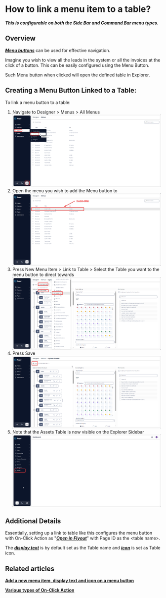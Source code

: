 # How to link a menu item to a table?

***This is configurable on both the [Side Bar](https://docs.rapidplatform.com/books/glossary/page/sidebar) and [Command Bar](https://docs.rapidplatform.com/books/glossary/page/command-bar) menu types.***

## Overview

[***Menu buttons***](https://docs.rapidplatform.com/books/glossary/page/menu "Menu item") can be used for effective navigation.

Imagine you wish to view all the leads in the system or all the invoices at the click of a button. This can be easily configured using the Menu Button.

Such Menu button when clicked will open the defined table in Explorer.

## Creating a Menu Button Linked to a Table:

To link a menu button to a table:

1. Navigate to Designer &gt; Menus &gt; All Menus  
    ![Navigate to All menus](<Navigate to All Menus.png>)
2. Open the menu you wish to add the Menu button to  
    ![Open your menu](<Open your menu.png>)
3. Press New Menu Item &gt; Link to Table &gt; Select the Table you want to the menu button to direct towards  
    ![Create menu linked to table](<Create menu linked to table.png>)
4. Press Save  
    ![Save the menu](<Save menu.png>)
5. Note that the Assets Table is now visible on the Explorer Sidebar  
    ![Observe new menu in Explorer sidebar](<Observe new menu in sidebar.png>)

## Additional Details

Essentially, setting up a link to table like this configures the menu button with On-Click Action as "***[Open in Flyout](https://docs.rapidplatform.com/books/experiences/page/how-to-open-a-specific-page-in-flyout-with-a-click-of-a-menu-button "How to open a specific page in Flyout with a click of a Menu button?")***" with Page ID as the &lt;table name&gt;.

The [***display text***](https://docs.rapidplatform.com/books/experiences/page/how-to-create-a-new-menu-item-set-display-text-and-icon "How to create a new menu item, set display text and icon?") is by default set as the Table name and [***icon***](https://docs.rapidplatform.com/books/experiences/page/how-to-create-a-new-menu-item-set-display-text-and-icon "How to create a new menu item, set display text and icon?") is set as Table icon.

## **Related articles**

**[Add a new menu item, display text and icon on a menu button ](https://docs.rapidplatform.com/books/experiences/page/how-to-set-display-text-and-icon-for-a-menu-item "How to set display text and icon for a menu item?")**

**[Various types of On-Click Action](https://docs.rapidplatform.com/books/experiences/page/how-to-set-on-click-action-for-a-menu-item "How to set On-Click Action for a menu item?")**
